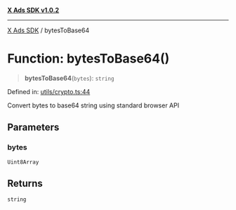 [**X Ads SDK v1.0.2**](../README.md)

***

[X Ads SDK](../globals.md) / bytesToBase64

# Function: bytesToBase64()

> **bytesToBase64**(`bytes`): `string`

Defined in: [utils/crypto.ts:44](https://github.com/kage1020/x-ads-sdk/blob/main/src/utils/crypto.ts#L44)

Convert bytes to base64 string using standard browser API

## Parameters

### bytes

`Uint8Array`

## Returns

`string`
